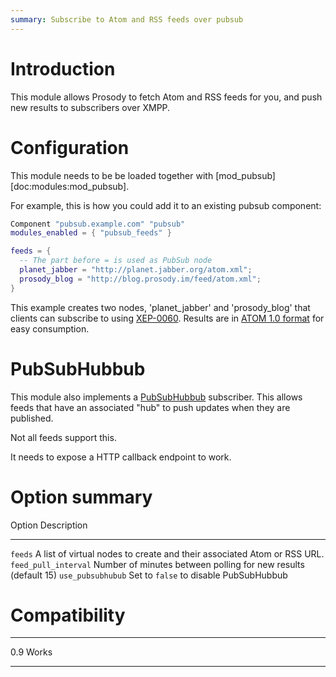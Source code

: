 ```yaml
---
summary: Subscribe to Atom and RSS feeds over pubsub
---
```


# Introduction

This module allows Prosody to fetch Atom and RSS feeds for you, and push
new results to subscribers over XMPP.

# Configuration

This module needs to be be loaded together with
[mod\_pubsub][doc:modules:mod\_pubsub].

For example, this is how you could add it to an existing pubsub
component:

``` lua
Component "pubsub.example.com" "pubsub"
modules_enabled = { "pubsub_feeds" }

feeds = {
  -- The part before = is used as PubSub node
  planet_jabber = "http://planet.jabber.org/atom.xml";
  prosody_blog = "http://blog.prosody.im/feed/atom.xml";
}
```

This example creates two nodes, 'planet\_jabber' and 'prosody\_blog'
that clients can subscribe to using
[XEP-0060](http://xmpp.org/extensions/xep-0060.html). Results are in
[ATOM 1.0 format](http://atomenabled.org/) for easy consumption.

# PubSubHubbub

This module also implements a
[PubSubHubbub](http://pubsubhubbub.googlecode.com/svn/trunk/pubsubhubbub-core-0.3.html)
subscriber. This allows feeds that have an associated "hub" to push
updates when they are published.

Not all feeds support this.

It needs to expose a HTTP callback endpoint to work.

# Option summary

  Option                 Description
  ---------------------- -------------------------------------------------------------------------
  `feeds`                A list of virtual nodes to create and their associated Atom or RSS URL.
  `feed_pull_interval`   Number of minutes between polling for new results (default 15)
  `use_pubsubhubub`      Set to `false` to disable PubSubHubbub

# Compatibility

  ----- -------
  0.9   Works
  ----- -------
